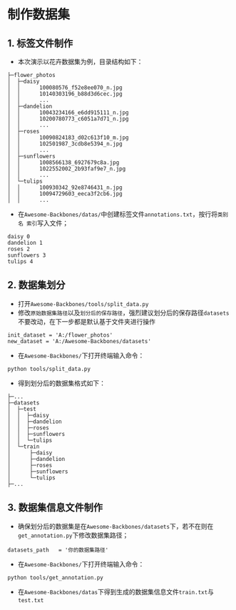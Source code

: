 制作数据集
===========================

## 1. 标签文件制作

- 本次演示以花卉数据集为例，目录结构如下：

```
├─flower_photos
│  ├─daisy
│  │      100080576_f52e8ee070_n.jpg
│  │      10140303196_b88d3d6cec.jpg
│  │      ...
│  ├─dandelion
│  │      10043234166_e6dd915111_n.jpg
│  │      10200780773_c6051a7d71_n.jpg
│  │      ...
│  ├─roses
│  │      10090824183_d02c613f10_m.jpg
│  │      102501987_3cdb8e5394_n.jpg
│  │      ...
│  ├─sunflowers
│  │      1008566138_6927679c8a.jpg
│  │      1022552002_2b93faf9e7_n.jpg
│  │      ...
│  └─tulips
│  │      100930342_92e8746431_n.jpg
│  │      10094729603_eeca3f2cb6.jpg
│  │      ...
```
- 在`Awesome-Backbones/datas/`中创建标签文件`annotations.txt`，按行将`类别名 索引`写入文件；
```
daisy 0
dandelion 1
roses 2
sunflowers 3
tulips 4
```
## 2. 数据集划分
- 打开`Awesome-Backbones/tools/split_data.py`
- 修改`原始数据集路径`以及`划分后的保存路径`，强烈建议划分后的保存路径`datasets`不要改动，在下一步都是默认基于文件夹进行操作
```
init_dataset = 'A:/flower_photos'
new_dataset = 'A:/Awesome-Backbones/datasets'
```
- 在`Awesome-Backbones/`下打开终端输入命令：
```
python tools/split_data.py
```
- 得到划分后的数据集格式如下：
```
├─...
├─datasets
│  ├─test
│  │  ├─daisy
│  │  ├─dandelion
│  │  ├─roses
│  │  ├─sunflowers
│  │  └─tulips
│  └─train
│      ├─daisy
│      ├─dandelion
│      ├─roses
│      ├─sunflowers
│      └─tulips
├─...
```
## 3. 数据集信息文件制作
- 确保划分后的数据集是在`Awesome-Backbones/datasets`下，若不在则在`get_annotation.py`下修改数据集路径；
```
datasets_path   = '你的数据集路径'
```
- 在`Awesome-Backbones/`下打开终端输入命令：
```
python tools/get_annotation.py
```
- 在`Awesome-Backbones/datas`下得到生成的数据集信息文件`train.txt`与`test.txt`
